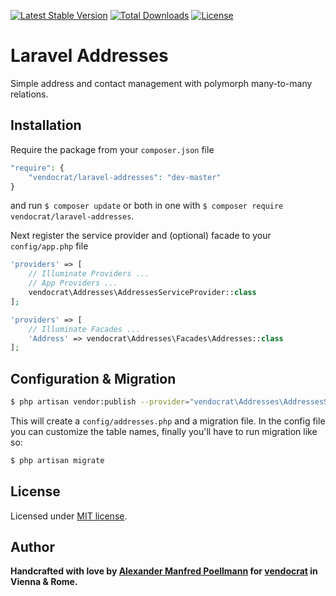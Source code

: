 [![Latest Stable Version](https://poser.pugx.org/vendocrat/laravel-addresses/v/stable)](https://packagist.org/packages/vendocrat/laravel-addresses)
[![Total Downloads](https://poser.pugx.org/vendocrat/laravel-addresses/downloads)](https://packagist.org/packages/vendocrat/laravel-addresses)
[![License](https://poser.pugx.org/vendocrat/laravel-addresses/license)](https://packagist.org/packages/vendocrat/laravel-addresses)

# Laravel Addresses

Simple address and contact management with polymorph many-to-many relations.

## Installation

Require the package from your `composer.json` file

```php
"require": {
	"vendocrat/laravel-addresses": "dev-master"
}
```

and run `$ composer update` or both in one with `$ composer require vendocrat/laravel-addresses`.

Next register the service provider and (optional) facade to your `config/app.php` file

```php
'providers' => [
    // Illuminate Providers ...
    // App Providers ...
    vendocrat\Addresses\AddressesServiceProvider::class
];
```

```php
'providers' => [
	// Illuminate Facades ...
    'Address' => vendocrat\Addresses\Facades\Addresses::class
];
```

## Configuration & Migration

```bash
$ php artisan vendor:publish --provider="vendocrat\Addresses\AddressesServiceProvider"
```

This will create a `config/addresses.php` and a migration file. In the config file you can customize the table names, finally you'll have to run migration like so:

```bash
$ php artisan migrate
```

## License

Licensed under [MIT license](http://opensource.org/licenses/MIT).

## Author

**Handcrafted with love by [Alexander Manfred Poellmann](http://twitter.com/AMPoellmann) for [vendocrat](https://vendocr.at) in Vienna &amp; Rome.**